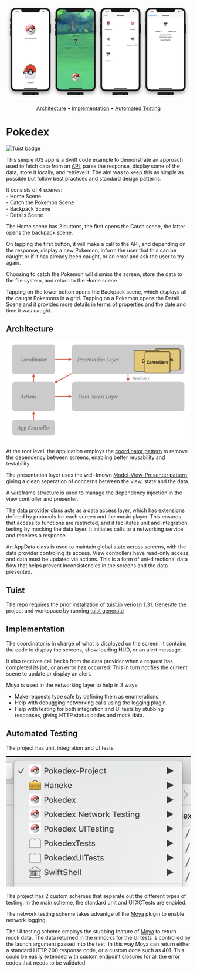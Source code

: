 <p align="center">
    <img src="PokedexScreens.png"
      width=700>
</p>

<p align="center">
  <a href="#architecture">Architecture</a>
  • <a href="#implementation">Implementation</a>
  • <a href="#automated-testing">Automated Testing</a>
</p>


# Pokedex

[![Tuist badge](https://img.shields.io/badge/Powered%20by-Tuist-blue)](https://tuist.io) 


This simple iOS app is a Swift code example to demonstrate an approach used to fetch data from an [API](https://pokeapi.co), parse the response, display some of the data, store it locally, and retrieve it. The aim was to keep this as simple as possible but follow best practices and standard design patterns. 

It consists of 4 scenes: <br>
	- Home Scene <br>
	- Catch the Pokemon Scene <br>
	- Backpack Scene<br>
	- Details Scene<br>

The Home scene has 2 buttons, the first opens the Catch scene, the latter opens the backpack scene. 

On tapping the first button, it will make a call to the API, and depending on the response, display a new Pokemon, inform the user that this can be caught or if it has already been caught, or an error and ask the user to try again. 

Choosing to catch the Pokemon will dismiss the screen, store the data to the file system, and return to the Home scene. 

Tapping on the lower button opens the Backpack scene, which displays all the caught Pokemons in a grid. Tapping on a Pokemon opens the Detail Scene and it provides more details in terms of properties and the date and time it was caught.

## Architecture 

<p align="center">
    <img src="AppArchitecture.png" width="500” max-width="90%" alt="App Architecture" />
</p>

At the root level, the application employs the [coordinator pattern](http://khanlou.com/2015/01/the-coordinator/) to remove the dependency between screens, enabling better reusability and testability. 

The presentation layer uses the well-known [Model-View-Presenter pattern](https://en.wikipedia.org/wiki/Model–view–presenter), giving a clean seperation of concerns between the view, state and the data.

A wireframe structure is used to manage the dependency injection in the view controller and presenter.

The data provider class acts as a data access layer, which has extensions defined by protocols for each screen and the music player. This ensures that access to functions are restricted, and it facilitates unit and integration testing by mocking the data layer. It initiates calls to a networking service and receives a response.

An AppData class is used to maintain global state across screens, with the data provider controling its access. View controllers have read-only access, and data must be updated via actions. This is a form of uni-directional data flow that helps prevent inconsistencies in the screens and the data presented. 

## Tuist

The repo requires the prior installation of [tuist.io](https://tuist.io) veriosn 1.31. Generate the project and workspace by running [tuist generate](https://tuist.io/docs/usage/get-started/)

## Implementation 

The coordinator is in charge of what is displayed on the screen. It contains the code to display the screens, show loading HUD, or an alert message. 

It also receives call backs from the data provider when a request has completed its job, or an error has occurred. This in turn notifies the current scene to update or display an alert. 

Moya is used in the networking layer to help in 3 ways: <br>
- Make requests type safe by defining them as enumerations. <br>
- Help with debugging networking calls using the logging plugin. <br>
- Help with testing for both integration and UI tests by stubbing responses, giving HTTP status codes and mock data.
 
## Automated Testing
The project has unit, integration and UI tests.

![Project build schemes](PokedextuistSchemes.png)

The project has 2 custom schemes that separate out the different types of testing. 
In the main scheme, the standard unit and UI XCTests are enabled. 

The network testing scheme takes advantge of the [Moya](https://github.com/Moya/Moya) plugin to enable network logging. 

The UI testing scheme employs the stubbing feature of [Moya](https://github.com/Moya/Moya) to return mock data. The data returned in the mmocks for the UI tests is controlled by the launch argument passed into the test. In this way Moya can return either a standard HTTP 200 response code, or a custom code such as 401. This could be easily extended with custom endpoint closures for all the error codes that needs to be validated. 


